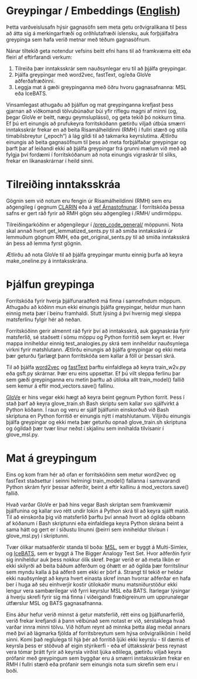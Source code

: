 # Greypingar / Embeddings ([English](https://github.com/stofnun-arna-magnussonar/ordgreypingar_embeddings/blob/main/README.md))
Þetta varðveislusafn hýsir gagnasöfn sem meta getu orðvigralíkana til þess að átta sig á merkingarfræði og orðhlutafræði íslensku, auk forþjálfaðra greypinga sem hafa verið metnar með téðum gagnasöfnum.

Nánar tiltekið geta notendur vefsins beitt efni hans til að framkvæma eitt eða fleiri af eftirfarandi verkum:

1. Tilreiða þær inntaksskrár sem nauðsynlegar eru til að þjálfa greypingar.
2. Þjálfa greypingar með word2vec, fastText, og/eða GloVe aðferðafræðinni.
3. Leggja mat á gæði greypinganna með öðru hvoru gagnasafnanna: MSL eða IceBATS.

Vinsamlegast athugaðu að þjálfun og mat greypinganna krefjast þess gjarnan að viðkomandi tölvubúnaður búi yfir ríflegu magni af minni (og, þegar GloVe er beitt, nægu geymsluplássi), og geta tekið þó nokkurn tíma. Ef þú ert einungis að prufukeyra forritskóðann gætirðu viljað útbúa smærri inntaksskrár frekar en að beita Risamálheildinni (RMH) í fullri stærð og stilla tímabilsbreytur („epoch“) á lág gildi til að takmarka keyrslutíma. Ætlirðu einungis að beita gagnasöfnum til þess að meta forþjálfaðar greypingar og þarft þar af leiðandi ekki að þjálfa greypingar frá grunni mælum við með að fylgja því fordæmi í forritskóðanum að nota einungis vigraskrár til slíks, frekar en líkanaskrárnar í heild sinni.

# Tilreiðing inntaksskráa

Gögnin sem við notum eru fengin úr Risamálheildinni (RMH) sem eru aðgengileg í gegnum [CLARIN](https://clarin.is/en/resources/gigaword/) eða á [vef Árnastofnunar](http://igc.arnastofnun.is/is/index.html). Í forritskóða þessa safns er gert ráð fyrir að RMH gögn séu aðgengileg í /RMH/ undirmöppu.

Tilreiðingarkóðinn er aðgengilegur í [/prep_code_general/](https://github.com/stofnun-arna-magnussonar/ordgreypingar_embeddings/tree/main/prep_code_general) möppunni. Nota skal annað hvort get_lemmatized_sents.py til að smíða inntaksskrá úr lemmuðum gögnum RMH, eða get_original_sents.py til að smíða inntaksskrá án þess að lemma fyrst gögnin.

Ætlirðu að nota GloVe til að þjálfa greypingar muntu einnig þurfa að keyra make_oneline.py á inntaksskrána.

# Þjálfun greypinga

Forritskóða fyrir hverja þjálfunaraðferð má finna í samnefndum möppum. Athugaðu að kóðinn mun ekki einungis þjálfa greypingar, heldur mun hann einnig meta þær í beinu framhaldi. Stutt lýsing á því hvernig megi sleppa matsferlinu fylgir hér að neðan.

Forritskóðinn gerir almennt ráð fyrir því að inntaksskrá, auk gagnaskráa fyrir matsferlið, sé staðsett í sömu möppu og Python forritið sem keyrt er. Hver mappa inniheldur einnig test_analogies.py skrá sem inniheldur nauðsynlega virkni fyrir matshlutann. Ætlirðu einungis að þjálfa greypingar og ekki meta þær geturðu fjarlægt þann forritskóða sem kallar á föll úr þessari skrá.

Til að þjálfa [word2vec](https://github.com/stofnun-arna-magnussonar/ordgreypingar_embeddings/tree/main/word2vec) og [fastText](https://github.com/stofnun-arna-magnussonar/ordgreypingar_embeddings/tree/main/fastText) þarftu einfaldlega að keyra train_w2v.py eða gsft.py skrárnar. Þær eru eins uppsettar. Ef þú vilt sleppa ferlinu þar sem gæði greypinganna eru metin þarftu að útiloka allt train_model() fallið sem kemur á eftir mod_vectors.save() fallinu.

[GloVe](https://github.com/stofnun-arna-magnussonar/ordgreypingar_embeddings/tree/main/GloVe) er hins vegar ekki hægt að keyra beint gegnum Python forrit. Þess í stað þarf að keyra glove_train.sh Bash skriptu sem kallar svo sjálfvirkt á Python kóðann. Í raun og veru er sjálf þjálfunin einskorðuð við Bash skriptuna en Python forritið er einungis nýtt í matshlutanum. Viljirðu einungis þjálfa greypingar og ekki meta þær geturðu opnað glove_train.sh skriptuna og ógildað þær tvær línur neðst í skjalinu sem innihalda tilvísanir í glove_msl.py.

# Mat á greypingum
Eins og kom fram hér að ofan er forritskóðinn sem metur word2vec og fastText staðsettur í seinni helmingi train_model() fallanna í samsvarandi Python skrám fyrir þessar aðferðir, beint á eftir kallinu á mod_vectors.save() fallið.

Hvað varðar GloVe er það hins vegar Bash skriptan sem framkvæmir þjálfunina og kallar svo rétt undir lokin á Python skrá til að keyra sjálft matið. Til að einskorða þig við matsferlið þarftu því annað hvort að ógilda obbann af kóðanum í Bash skriptunni eða einfaldlega keyra Python skrána beint á sama hátt og gert er í síðustu línunni (þeirri sem inniheldur tilvísun í glove_msl.py) í skriptunni.

Tvær ólíkar matsaðferðir standa til boða: [MSL](https://github.com/stofnun-arna-magnussonar/ordgreypingar_embeddings/tree/main/MSL), sem er byggt á Multi-Simlex, og [IceBATS](https://github.com/stofnun-arna-magnussonar/ordgreypingar_embeddings/tree/main/IceBATS), sem er byggt á The Bigger Analogy Test Set. Hvor aðferðin fyrir sig inniheldur auk þess nokkur ólík skref. Þegar verið er að meta líkön er ekki skilyrði að beita báðum aðferðum og óhætt er að ógilda þær forritslínur sem myndu kalla á þá aðferð sem ekki er þörf á. Strangt til tekið er heldur ekki nauðsynlegt að keyra hvert einasta skref innan hvorrar aðferðar en hafa ber í huga að séu einhverjir kostir útilokaðir munu matsniðurstöður ekki lengur vera sambærilegar við fyrri keyrslur MSL eða BATS. Ítarlegar lýsingar á hverju skrefi fyrir sig má finna í viðeigandi fræðigreinum um upprunalegar útfærslur MSL og BATS gagnasafnanna.

Eins áður hefur verið minnst á getur matsferlið, rétt eins og þjálfunarferlið, verið frekar krefjandi á þann vélbúnað sem notast er við, sérstaklega hvað varðar innra minni tölvu. Við höfum reynt að minnka þetta álag meðal annars með því að lágmarka fjölda af forritsbreytum sem hýsa orðvigralíkönin í heild sinni. Komi það reglulega til hjá þér að forritið ljúki ekki keyrslu - til dæmis ef keyrsla þess er stöðvuð af eigin stýrikerfi - eða ef úttaksskrár þess reynast vera tómar þrátt fyrir að keyrsla virðist ljúka eðlilega, gætirðu viljað keyra prófanir með greypingum sem byggðar eru á smærri inntaksskrám frekar en RMH í fullri stærð eða prófanir sem einungis nota sum skrefin sem eru í boði.
